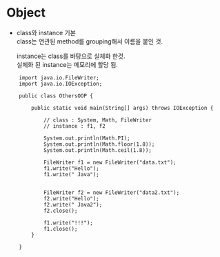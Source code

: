 # Object 

* class와 instance 기본   
   class는 연관된 method를 grouping해서 이름을 붙인 것.   
   
   instance는 class를 바탕으로 실체화 한것.    
   실체화 된 instance는 메모리에 할당 됨.

```
    import java.io.FileWriter;
    import java.io.IOException;
     
    public class OthersOOP {
     
        public static void main(String[] args) throws IOException {   
            
            // class : System, Math, FileWriter
            // instance : f1, f2
             
            System.out.println(Math.PI);
            System.out.println(Math.floor(1.8));
            System.out.println(Math.ceil(1.8));
             
            FileWriter f1 = new FileWriter("data.txt");
            f1.write("Hello");
            f1.write(" Java");
             
             
            FileWriter f2 = new FileWriter("data2.txt");
            f2.write("Hello");
            f2.write(" Java2");
            f2.close();
             
            f1.write("!!!");
            f1.close();
        }
     
    }
```

 
